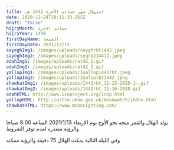 ```yaml
---
title: استهلال شهر جمادى الآخرة 1442 هـ
date: 2020-12-24T10:11:33.265Z
draft: "false"
hijryMonth: جمادى الاخرة
hijryYear: 1440
firstDayName: الجمعة
firstDayDate: 2021/12/15
sayeghImg1: /images/uploads/sayghrbt1442.jpeg
sayeghImg2: /images/uploads/syqrb214412.jpeg
odahImg1: /images/uploads/rat42_1.gif
odahImg2: /images/uploads/rat42_2.gif
yallopImg1: /images/uploads/1yallop1442rbt.jpeg
yallopImg2: /images/uploads/2yaloprbt1442.jpeg
shawkatImg1: /images/uploads/1442rbt_11-15-2020-1-.gif
shawkatImg2: /images/uploads/1442rbt_11-16-2020.gif
odahHTML: http://www.icoproject.org/icop.html
yallopHTML: http://astro.ukho.gov.uk/moonwatch/index.html
shawkatHTML: https://www.moonsighting.com/
---
```

يولد الهلال والقمر متجه نحو الأوج يوم الاربعاء 2021/1/13 الساعه 8:00 صباحا \
والرؤية متعذره لعدم توفر الشروط

وفي الليلة التالية يمكث الهلال 75 دقيقة والرؤية ممكنه